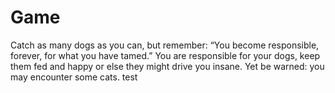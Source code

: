 # Game
Catch as many dogs as you can, but remember: “You become responsible, forever, for what you have tamed.” You are responsible for your dogs, keep them fed and happy or else they might drive you insane. Yet be warned: you may encounter some cats.
test
